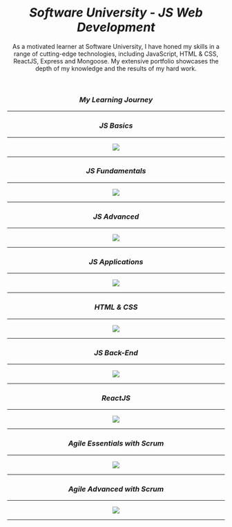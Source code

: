 <h1 align="center"><i>Software University - JS Web Development</i></h1>

<p align="center">As a motivated learner at Software University, I have honed my skills in a range of cutting-edge technologies, including JavaScript, HTML & CSS, ReactJS, Express and Mongoose. My extensive portfolio showcases the depth of my knowledge and the results of my hard work.</p>

<br/>

<h3 align="center"><i>My Learning Journey</i></h3>
<hr />
<h3 align="center"><i>JS Basics</i></h3>
<hr />
 <p align="center">
  <a href="https://softuni.bg/certificates/details/116945/0c8b1dd6">
    <img src="./certificates/Programming Basics - September 2021 - Certificate.jpeg" />
  </a>
 <p>
  <hr />
  <h3 align="center"><i>JS Fundamentals</i></h3>
  <hr />
 <p align="center">
  <a href="https://softuni.bg/certificates/details/129612/c0471c72">
    <img src="./certificates/Programming Fundamentals with JS - January 2022 - Certificate.jpeg" />
  </a>
 <p>
    <hr />
     <h3 align="center"><i>JS Advanced</i></h3>
    <hr />
  <p align="center">
  <a href="https://softuni.bg/certificates/details/136483/e5cc5af0">
    <img src="./certificates/JSAdvanced-May-2022 - Certificate.jpeg" />
  </a>
 <p>
    <hr />
        <h3 align="center"><i>JS Applications</i></h3>
    <hr />
 <p align="center">
  <a href="https://softuni.bg/certificates/details/139615/311b5f16">
    <img src="./certificates/JS Applications - June 2022 - Certificate.jpeg" />
  </a>
 <p>
    <hr />
        <h3 align="center"><i>HTML & CSS</i></h3>
    <hr />
  <p align="center">
  <a href="https://softuni.bg/certificates/details/153393/675c46de">
    <img src="./certificates/HTML & CSS - September 2022 - Certificate.jpeg" />
  </a>
 <p>
 <p>
    <hr />
        <h3 align="center"><i>JS Back-End</i></h3>
    <hr />
  <p align="center">
  <a href="https://softuni.bg/certificates/details/162725/b0728062">
    <img src="./certificates/JS Back-End - January 2023 - Certificate.jpeg" />
  </a>
 <p>
  <p>
    <hr />
        <h3 align="center"><i>ReactJS</i></h3>
    <hr />
  <p align="center">
  <a href="https://softuni.bg/certificates/details/168633/321793fc">
    <img src="./certificates/ReactJS - February 2023 - Certificate.jpeg" />
  </a>
 <p>
  <p>
    <hr />
        <h3 align="center"><i>Agile Essentials with Scrum</i></h3>
    <hr />
  <p align="center">
  <a href="https://softuni.bg/certificates/details/164279/769fea5b">
    <img src="./certificates/Agile Essentials with Scrum - February 2023 - Certificate.jpeg" />
  </a>
 <p>
   <p>
    <hr />
        <h3 align="center"><i>Agile Advanced with Scrum</i></h3>
    <hr />
  <p align="center">
  <a href="https://softuni.bg/certificates/details/171068/5b7ef577">
    <img src="./certificates/Agile Advanced with Scrum - March 2023 - Certificate.jpeg" />
  </a>
 <p>
    <hr />
